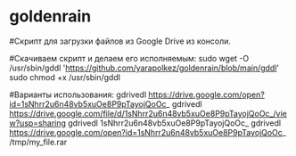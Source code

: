 # goldenrain
#Скрипт для загрузки файлов из Google Drive из консоли.

#Скачиваем скрипт и делаем его исполняемым:
sudo wget -O /usr/sbin/gddl 'https://github.com/yarapolkez/goldenrain/blob/main/gddl'
sudo chmod +x /usr/sbin/gddl

#Варианты использования:
gdrivedl https://drive.google.com/open?id=1sNhrr2u6n48vb5xuOe8P9pTayojQoOc_
gdrivedl https://drive.google.com/file/d/1sNhrr2u6n48vb5xuOe8P9pTayojQoOc_/view?usp=sharing
gdrivedl 1sNhrr2u6n48vb5xuOe8P9pTayojQoOc_
gdrivedl https://drive.google.com/open?id=1sNhrr2u6n48vb5xuOe8P9pTayojQoOc_ /tmp/my_file.rar
